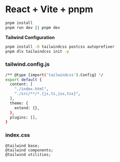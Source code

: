 # React + Vite + pnpm
```bash
pnpm install
pnpm run dev || pnpm dev
```
__Tailwind Configuration__
```bash
pnpm install -D tailwindcss postcss autoprefixer
pnpm dlx tailwindcss init -p
```

### tailwind.config.js

```sh
/** @type {import('tailwindcss').Config} */
export default {
  content: [
    "./index.html",
    "./src/**/*.{js,ts,jsx,tsx}",
  ],
  theme: {
    extend: {},
  },
  plugins: [],
}
```

### index.css
```
@tailwind base;
@tailwind components;
@tailwind utilities;
```
